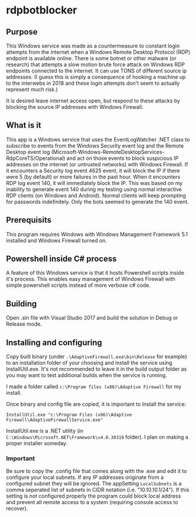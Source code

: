 # rdpbotblocker

## Purpose
This Windows service was made as a countermeasure to constant login attempts from the internet when a Windows Remote Desktop Protocol (RDP) endpoint is available online.  There is some botnet or other malware (or research) that attempts a slow motion brute force attack on Windows RDP endpoints connected to the internet. It can use TONS of different source ip addresses. (I guess this is simply a consequence of hooking a machine up to the interwebs in 2018 and these login attempts don't seem to actually represent much risk.)

It is desired leave internet access open, but respond to these attacks by blocking the source IP addresses with Windows Firewall.

## What is it
This app is a Windows service that uses the EventLogWatcher .NET class to subscribe to events from the Windows Security event log and the Remote Desktop event log (Microsoft-Windows-RemoteDesktopServices-RdpCoreTS/Operational) and act on those events to block suspicious IP addresses on the internet (or untrusted networks) with Windows Firewall.  If it encounters a Security log event 4625 event, it will block the IP if there were 5 (by default) or more failures in the past hour. When it encounters RDP log event 140, it will immediately block the IP.  This was based on my inability to generate event 140 during my testing using normal interactive RDP clients (on Windows and Android). Normal clients will keep prompting for passwords indefinitely. Only the bots seemed to generate the 140 event. 

## Prerequisits
This program requires Windows with Windows Management Framework 5.1 installed and Windows Firewall turned on.

## Powershell inside C# process
A feature of this Windows service is that it hosts Powershell scripts inside it's process.  This enables easy management of Windows Firewall with simple powershell scripts instead of more verbose c# code.

## Building
Open .sln file with Visual Studio 2017 and build the solution in Debug or Release mode.

## Installing and configuring
Copy built binary (under `.\AdaptiveFirewall.exe\bin\Release` for example) to an installation folder of your choosing and install the service using InstallUtil.exe. It's not recommended to leave it in the build output folder as you may want to test additional builds when the service is running.

I made a folder called `c:\Program files (x86)\Adaptive Firewall` for my install.

Once binary and config file are copied, it is important to Install the service:

`InstallUtil.exe "c:\Program Files (x86)\Adaptive Firewall\AdaptiveFirewallService.exe"`

InstallUtil.exe is a .NET utility (in `C:\Windows\Microsoft.NET\Framework\v4.0.30319` folder).  I plan on making a proper installer someday.

### **Important**
Be sure to copy the .config file that comes along with the .exe and edit it to configure your local subnets. If any IP addresses originate from a configured subnet they will be ignored. The appSetting `LocalSubnets` is a comma seperated list of subnets in CIDR notation (i.e. "10.10.10.1/24").  If this setting is not configured properly the program could block local address and prevent all remote access to a system (requiring console access to recover).
